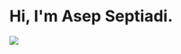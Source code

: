 # Hi, I'm Asep Septiadi.

<a href="https://medium.com/@septiyadi"><img src="https://img.shields.io/badge/dev.to-%40septiyadi-lightgrey"/></a>
